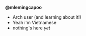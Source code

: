 <b>@mlemingcapoo</b>
- Arch user (and learning about it!)
- Yeah i'm Vietnamese
- nothing's here <i>yet</i>

<!---
mlemingcapoo/mlemingcapoo is a ✨ special ✨ repository because its `README.md` (this file) appears on your GitHub profile.
You can click the Preview link to take a look at your changes.
--->
